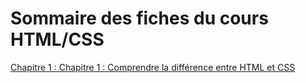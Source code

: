 # Sommaire des fiches du cours HTML/CSS

[Chapitre 1 : Chapitre 1 : Comprendre la différence entre HTML et CSS](Chapitre_1/Chapitre_1(cours).md)
